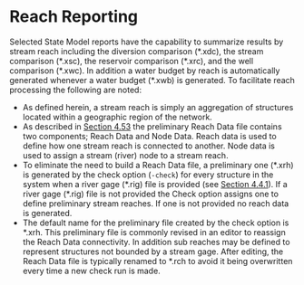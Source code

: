 # Reach Reporting #

Selected State Model reports have the capability to summarize results by stream reach including the diversion 
comparison (\*.xdc), the stream comparison (\*.xsc), the reservoir comparison (\*.xrc), and the well comparison (\*.xwc). 
In addition a water budget by reach is automatically generated whenever a water budget (\*.xwb) is generated. To facilitate 
reach processing the following are noted:

* As defined herein, a stream reach is simply an aggregation of structures located within a geographic region of the network.  
* As described in [Section 4.53](../InputDescription/453.md) the preliminary Reach Data file contains two components; Reach Data and Node Data. 
Reach data is used to define how one stream reach is connected to another. Node data is used to assign a stream (river) node to a stream reach.
* To eliminate the need to build a Reach Data file, a preliminary one (\*.xrh) is generated by the check option (`-check`) for 
every structure in the system when a river gage (\*.rig) file is provided (see [Section 4.4.1](../InputDescription/441.md)). If a river gage (\*.rig) file is 
not provided the Check option assigns one to define preliminary stream reaches. If one is not provided no reach data is generated.
* The default name for the preliminary file created by the check option is \*.xrh. This preliminary file is commonly revised in 
an editor to reassign the Reach Data connectivity. In addition sub reaches may be defined to represent structures not bounded 
by a stream gage. After editing, the Reach Data file is typically renamed to \*.rch to avoid it being overwritten every time a 
new check run is made.
